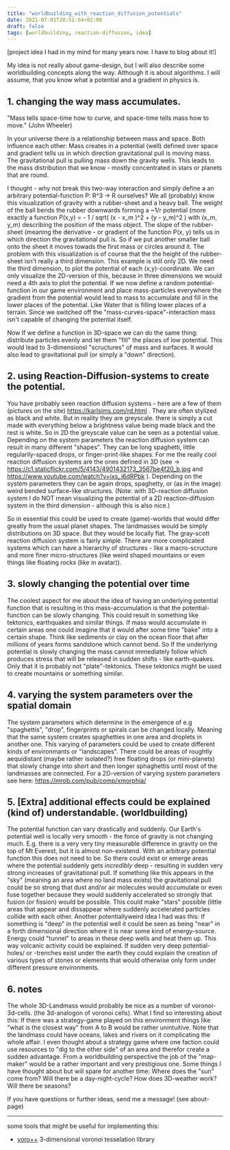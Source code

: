 ```yaml
---
title: "worldbuilding_with_reaction_diffusion_potentials"
date: 2021-07-01T20:51:54+02:00
draft: false
tags: [worldbuilding, reaction-diffusion, idea]
---
```


[project idea I had in my mind for many years now. I have to blog about it!]

My idea is not really about game-design, but I will also describe some worldbuilding concepts  along the way. Although it is about algorithms. I will assume, that you know what a potential and a gradient in physics is.

## 1. changing the way mass accumulates.

"Mass tells space-time how to curve, and space-time tells mass how to move." (John Wheeler)

In your universe there is a relationship between mass and space. Both influence each other: Mass creates in a potential (well) defined over space and gradient tells us in which direction gravitational pull is moving mass. The gravitational pull is pulling mass down the gravity wells. This leads to the mass distribution that we know - mostly concentrated in stars or planets that are round.

I thought - why not break this two-way interaction and simply define a an arbitrary potential-function P: R^3 -> R ourselves? We all (probably) know this visualization of gravity with a rubber-sheet and a heavy ball. The weight of the ball bends the rubber downwards forming a ~1/r potential (more exactly a function P(x,y) = - 1 / sqrt( (x - x_m )^2 + (y - y_m)^2 ) with (x_m, y_m) describing the position of the mass object. The slope of the rubber-sheet (meaning the derivative - or gradient of the function P(x, y) tells us in which direction the gravitational pull is. So if we put another smaller ball onto the sheet it moves towads the first mass or circles around it. The problem with this visualization is of course that the the height of the rubber-sheet isn't really a third dimension. This example is still only 2D. We need the third dimension, to plot the potential of each (x,y)-coordinate. We can only visualize the 2D-version of this, because in three dimensions we would need a 4th axis to plot the potential.
If we now define a random potential-function in our game environment and place mass-particles everywhere the gradient from the potential would lead to mass to accumulate and fill in the lower places of the potential. Like Water that is filling lower places of a terrain. Since we switched off the "mass-curves-space"-interaction mass isn't capable of changing the potential itself.

Now If we define a function in 3D-space we can do the same thing: distribute particles evenly and let them "fill" the places of low potential. This would lead to 3-dimensionsl "scructures" of mass and surfaces. It would also lead to gravitational pull (or simply a "down" direction).

## 2. using Reaction-Diffusion-systems to create the potential.
You have probably seen reaction diffusion systems - here are a few of them (pictures on the site) https://karlsims.com/rd.html . They are often stylized as black and white. But in reality they are greyscale. there is simply a cut made with everything below a brightness value being made black and the rest is white. So in 2D the greyscale value can be seen as a potential value. Depending on the system parameters the reaction diffusion system can result in many different "shapes". They can be long spaghetti, little regularily-spaced drops, or finger-print-like shapes. For me the really cool reaction diffusion systems are the ones defined in 3D (see -> https://c1.staticflickr.com/5/4143/4901432173_3567be4f20_b.jpg and https://www.youtube.com/watch?v=ixs_j6dRPbk ). Depending on the system parameters they can be again drops, spaghetty, or (as in the image) weird bended surface-like structures. (Note: with 3D-reaction diffusion system I do NOT mean visualizing the potential of a 2D reaction-diffusion system in the third dimension - although this is also nice.)

So in essential this could be used to create (game)-worlds that would differ greatly from the usual planet shapes. The landmasses would be simply distributions on 3D space. But they would be locally flat. The gray-scott reaction diffusion system is fairly simple. There are more complicated systems which can have a hierarchy of structures - like a macro-scructure and more finer micro-structures (like weird shaped mountains or even things like floating rocks (like in avatar)).

## 3. slowly changing the potential over time
The coolest aspect for me about the idea of having an underlying potential function that is resulting in this mass-accumulation is that the potential-function can be slowly changing. This could result in something like tektonics, earthquakes and similar things. If mass would accumulate in certain areas one could imagine that it would after some time "bake" into a certain shape. Think like sediments or clay on the ocean floor that after millions of years forms sandstone which cannot bend. So If the underlying potential is slowly changing the mass cannot immediately follow which produces stress that will be released in sudden shifts - like earth-quakes. Only that it is probably not "plate"-tektonics. These tektonics might be used to create mountains or something similar.

## 4. varying the system parameters over the spatial domain
The system parameters which determine in the emergence of e.g "spaghettis", "drop", fingerprints or spirals can be changed locally. Meaning that the same system creates spaghetties in one area and droplets in another one. This varying of parameters could be used to create different kinds of environmants or "landscapes". There could be areas of roughtly aequidistant (maybe rather isolated?) free floating drops (or mini-planets) that slowly change into short and then longer sphaghettis until most of the landmasses are connected. For a 2D-version of varying system parameters see here: https://mrob.com/pub/comp/xmorphia/


## 5. [**Extra**] additional effects could be explained (kind of) understandable. (worldbuilding)
The potential function can vary drastically and suddenly. Our Earth's potential well is locally very smooth - the force of gravity is not changing much. E.g. there is a very very tiny measurable difference in gravity on the top of Mt Everest, but it is almost non-existend. With an arbitrary potential function this does not need to be.
So there could exist or emerge areas where the potential suddenly gets _incredibly_ deep - resulting in sudden very strong increases of gravitational pull. If something like this appears in the "sky" (meaning an area where no land mass exists) the gravitational pull could be so strong that dust and/or air molecules would accumulate or even fuse together because they would suddenly accelerated so strongly that fusion (or fission) would be possible. This could make "stars" possible (little areas that appear and dissappear where suddenly accelerated particles collide with each other.
Another potentiallyweird idea I had was this: If something is "deep" in the potential well it could be seen as being "near" in a forth dimensional direction where it is near some kind of energy-source. Energy could "tunnel" to areas in these deep wells and heat them up. This way volcanic activity could be explained.
If sudden very deep potential-holes/ or -trenches exist under the earth they could explain the creation of various types of stones or elements that would otherwise only form under different pressure environments. 

## 6. notes
The whole 3D-Landmass would probably be nice as a number of voronoi-3d-cells. (the 3d-analogon of voronoi cells). What I find so interesting about this: If there was a strategy-game played on this environment things like "what is the closest way" from A to B would be rather unintuitive. Note that the landmass could have oceans, lakes and rivers on it complicating the whole affair. I even thought about a strategy game where one faction could use resources to "dig to the other side" of an area and therefor create a sudden advantage. From a worldbuilding perspective the job of the "map-maker" would be a rather important and very prestigious one.
Some things I have thought about but will spare for another time: Where does the "sun" come from? Will there be a day-night-cycle? How does 3D-weather work? Will there be seasons?

If you have questions or further ideas, send me a message! (see about-page)

---
some tools that might be useful for implementing this:
- [voro++](http://math.lbl.gov/voro++/) 3-dimensional voronoi tesselation library